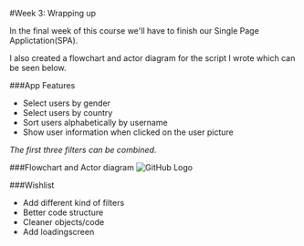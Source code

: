 #Week 3: Wrapping up

In the final week of this course we'll have to finish our Single Page Applictation(SPA).

I also created a flowchart and actor diagram for the script I wrote which can be seen below.

###App Features
* Select users by gender
* Select users by country
* Sort users alphabetically by username
* Show user information when clicked on the user picture

_The first three filters can be combined._

###Flowchart and Actor diagram
![GitHub Logo](web-app-from-scratch/week3/spa-week3-flow.png)

###Wishlist
* Add different kind of filters
* Better code structure
* Cleaner objects/code
* Add loadingscreen
